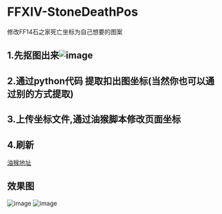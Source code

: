 # FFXIV-StoneDeathPos
修改FF14石之家死亡坐标为自己想要的图案

## 1.先抠图出来![image](https://github.com/user-attachments/assets/593fa510-fc21-4155-9889-5edd8612d4af)

## 2.通过python代码  提取扣出图坐标(当然你也可以通过别的方式提取)  

## 3.上传坐标文件,通过油猴脚本修改页面坐标

## 4.刷新

[油猴地址]([链接地址](https://greasyfork.org/zh-CN/scripts/527193-%E6%9B%BF%E6%8D%A2api%E8%BF%94%E5%9B%9E%E5%9D%90%E6%A0%87-%E6%94%AF%E6%8C%81%E4%B8%8A%E4%BC%A0txt%E5%9D%90%E6%A0%87%E6%96%87%E4%BB%B6%E5%B9%B6%E6%8C%81%E4%B9%85%E5%8C%96))

## 效果图

![image](https://github.com/user-attachments/assets/4e62743e-b6bf-4f04-930e-9e3e580b6c11)
![image](https://github.com/user-attachments/assets/bc0015df-786a-4240-a4d9-a9e219ed4724)


